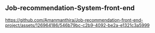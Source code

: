 ## Job-recommendation-System-front-end ##

https://github.com/Amanmanthira/Job-recommendation-front-end-project/assets/126964186/546b79bc-c2b9-4092-be2a-e1321c3a5999


